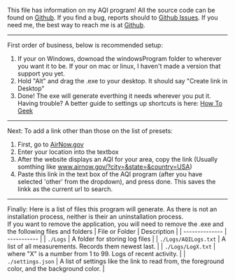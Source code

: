 This file has information on my AQI program! All the source code can be found on [Github][1].
If you find a bug, reports should to [Github Issues][3]. If you need me, the best way to reach me is at [Github][4].

---

First order of business, below is recommended setup:
1.	If your on Windows, downoad the windowsProgram folder to wherever you want it to be. If your on mac or linux, I haven't made a version that support you yet.
2.	Hold "Alt" and drag the .exe to your desktop. It should say "Create link in Desktop"
3.	Done! The exe will generate everthing it needs wherever you put it.
Having trouble? A better guide to settings up shortcuts is here: [How To Geek][2]

---

Next:
To add a link other than those on the list of presets:
1.  First, go to [AirNow.gov](https://www.airnow.gov/)
2.  Enter your location into the textbox
3.  After the website displays an AQI for your area, copy the link (Usually somthing like www.airnow.gov/?city=&state=&country=USA)
4.  Paste this link in the text box of the AQI program (after you have selected 'other' from the dropdown), and press done. This saves the linkk as the current url to search.

---

Finally:
Here is a list of files this program will generate. As there is not an installation process, neither is their an uninstallation process.\
If you want to remove the application, you will need to remove the .exe and the following files and folders
| File or Folder | Description |
| -------------- | ----------- |
| ```./Logs``` | A folder for storing log files |
| ```./Logs/AQILogs.txt``` | A list of all measurements. Records them newest last. |
| ```./Logs/LogX.txt``` | where "X" is a number from 1 to 99. Logs of recent activity. |
| ```./settings.json``` | A list of settings like the link to read from, the foreground color, and the background color. |

[1]: https://github.com/code32123/AQIMeter
[2]: https://www.howtogeek.com/436615/how-to-create-desktop-shortcuts-on-windows-10-the-easy-way/
[3]: https://github.com/code32123/AQIMeter/issues
[4]: https://github.com/code32123
